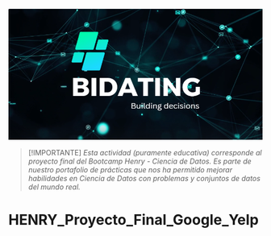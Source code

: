 ![Steam](assets/Bidating_readme.png)
<br />

> [!IMPORTANTE]
> _Esta actividad (puramente educativa) corresponde al proyecto final del Bootcamp Henry - Ciencia de Datos. Es parte de nuestro portafolio de prácticas que nos ha permitido mejorar habilidades en Ciencia de Datos con problemas y conjuntos de datos del mundo real._

# HENRY_Proyecto_Final_Google_Yelp
